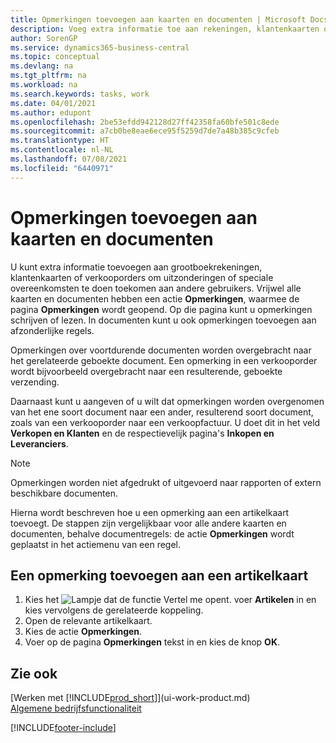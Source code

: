 ```yaml
---
title: Opmerkingen toevoegen aan kaarten en documenten | Microsoft Docs
description: Voeg extra informatie toe aan rekeningen, klantenkaarten of verkooporders om overeenkomsten, zoals een speciale prijs of leveringsmethode, te doen toekomen aan andere gebruikers.
author: SorenGP
ms.service: dynamics365-business-central
ms.topic: conceptual
ms.devlang: na
ms.tgt_pltfrm: na
ms.workload: na
ms.search.keywords: tasks, work
ms.date: 04/01/2021
ms.author: edupont
ms.openlocfilehash: 2be53efdd942128d27ff42358fa60bfe501c8ede
ms.sourcegitcommit: a7cb0be8eae6ece95f5259d7de7a48b385c9cfeb
ms.translationtype: HT
ms.contentlocale: nl-NL
ms.lasthandoff: 07/08/2021
ms.locfileid: "6440971"
---
```

# <a name="add-comments-to-cards-and-documents"></a>Opmerkingen toevoegen aan kaarten en documenten
U kunt extra informatie toevoegen aan grootboekrekeningen, klantenkaarten of verkooporders om uitzonderingen of speciale overeenkomsten te doen toekomen aan andere gebruikers.
Vrijwel alle kaarten en documenten hebben een actie **Opmerkingen**, waarmee de pagina **Opmerkingen** wordt geopend. Op die pagina kunt u opmerkingen schrijven of lezen. In documenten kunt u ook opmerkingen toevoegen aan afzonderlijke regels.

Opmerkingen over voortdurende documenten worden overgebracht naar het gerelateerde geboekte document. Een opmerking in een verkooporder wordt bijvoorbeeld overgebracht naar een resulterende, geboekte verzending.

Daarnaast kunt u aangeven of u wilt dat opmerkingen worden overgenomen van het ene soort document naar een ander, resulterend soort document, zoals van een verkooporder naar een verkoopfactuur. U doet dit in het veld **Verkopen en Klanten** en de respectievelijk pagina's **Inkopen en Leveranciers**.

> [!NOTE]
> Opmerkingen worden niet afgedrukt of uitgevoerd naar rapporten of extern beschikbare documenten.

Hierna wordt beschreven hoe u een opmerking aan een artikelkaart toevoegt. De stappen zijn vergelijkbaar voor alle andere kaarten en documenten, behalve documentregels: de actie **Opmerkingen** wordt geplaatst in het actiemenu van een regel.

## <a name="to-add-a-comments-to-an-item-card"></a>Een opmerking toevoegen aan een artikelkaart
1. Kies het ![Lampje dat de functie Vertel me opent.](media/ui-search/search_small.png "Vertel me wat u wilt doen") voer **Artikelen** in en kies vervolgens de gerelateerde koppeling.
2. Open de relevante artikelkaart.
3. Kies de actie **Opmerkingen**.
4. Voer op de pagina **Opmerkingen** tekst in en kies de knop **OK**.

## <a name="see-also"></a>Zie ook
[Werken met [!INCLUDE[prod_short](includes/prod_short.md)]](ui-work-product.md)  
[Algemene bedrijfsfunctionaliteit](ui-across-business-areas.md)


[!INCLUDE[footer-include](includes/footer-banner.md)]